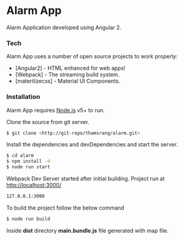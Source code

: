 # Alarm App

Alarm Application developed using Angular 2.
### Tech

Alarm App uses a number of open source projects to work properly:

* [Angular2] - HTML enhanced for web apps!
* [Webpack] - The streaming build system.
* [materilizecss] - Material UI Components.

### Installation

Alarm App requires [Node.js](https://nodejs.org/) v5+ to run.

Clone the source from git server.

```sh
$ git clone <http://git-repo/thamsrang/alarm.git>
```

Install the dependencies and devDependencies and start the server.

```sh
$ cd alarm
$ npm install -d
$ node run start
```
Webpack Dev Server started after initial building. 
Project run at [http://localhost:3000/](http://localhost:3000/)
```sh
127.0.0.1:3000
```
To build the project follow the below command
```sh
$ node run build
```
Inside **dist** directory **main.bundle.js** file generated with map file.
